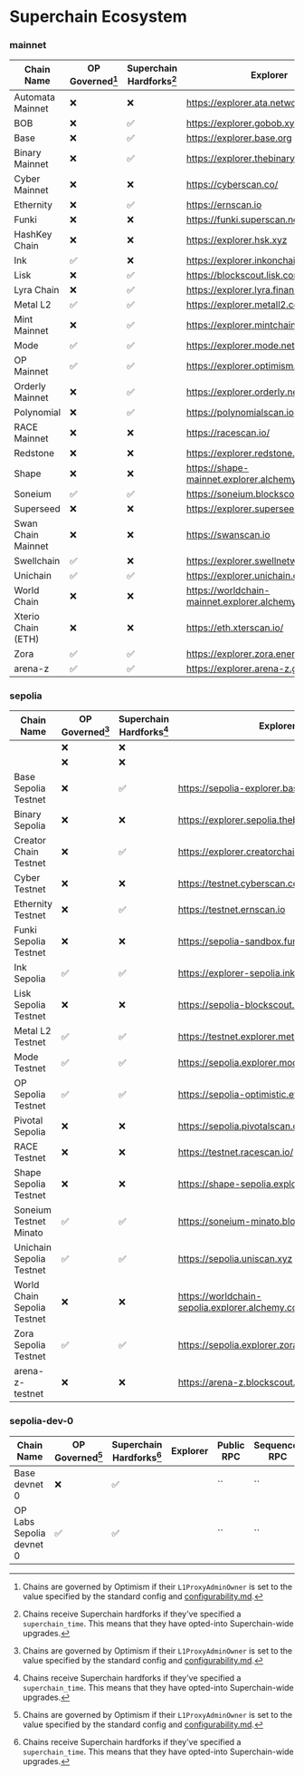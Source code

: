 # Superchain Ecosystem

### mainnet

| Chain Name | OP Governed[^1] | Superchain Hardforks[^2] | Explorer | Public RPC | Sequencer RPC
|---|---|---|---|---|---|
| Automata Mainnet | ❌ | ❌ | https://explorer.ata.network | `https://rpc.ata.network` | `https://automata-mainnet.alt.technology/` |
| BOB | ❌ | ✅ | https://explorer.gobob.xyz | `https://rpc.gobob.xyz` | `https://rpc.gobob.xyz` |
| Base | ❌ | ✅ | https://explorer.base.org | `https://mainnet.base.org` | `https://mainnet-sequencer.base.org` |
| Binary Mainnet | ❌ | ✅ | https://explorer.thebinaryholdings.com | `https://rpc.zero.thebinaryholdings.com` | `https://sequencer.bnry.mainnet.zeeve.net` |
| Cyber Mainnet | ❌ | ❌ | https://cyberscan.co/ | `https://rpc.cyber.co` | `https://cyber.alt.technology/` |
| Ethernity | ❌ | ✅ | https://ernscan.io | `https://mainnet.ethernitychain.io` | `https://mainnet.ethernitychain.io` |
| Funki | ❌ | ❌ | https://funki.superscan.network | `https://rpc-mainnet.funkichain.com` | `https://rpc-mainnet.funkichain.com` |
| HashKey Chain | ❌ | ❌ | https://explorer.hsk.xyz | `https://mainnet.hsk.xyz` | `https://hashkeychain-mainnet.alt.technology` |
| Ink | ✅ | ❌ | https://explorer.inkonchain.com | `https://rpc-gel.inkonchain.com` | `https://rpc-gel.inkonchain.com` |
| Lisk | ❌ | ✅ | https://blockscout.lisk.com | `https://rpc.api.lisk.com` | `https://rpc.api.lisk.com` |
| Lyra Chain | ❌ | ✅ | https://explorer.lyra.finance | `https://rpc.lyra.finance` | `https://rpc.lyra.finance` |
| Metal L2 | ✅ | ✅ | https://explorer.metall2.com | `https://rpc.metall2.com` | `https://rpc.metall2.com` |
| Mint Mainnet | ❌ | ✅ | https://explorer.mintchain.io | `https://rpc.mintchain.io` | `https://rpc.mintchain.io` |
| Mode | ✅ | ✅ | https://explorer.mode.network | `https://mainnet.mode.network` | `https://mainnet-sequencer.mode.network` |
| OP Mainnet | ✅ | ✅ | https://explorer.optimism.io | `https://mainnet.optimism.io` | `https://mainnet-sequencer.optimism.io` |
| Orderly Mainnet | ❌ | ✅ | https://explorer.orderly.network | `https://rpc.orderly.network` | `https://rpc.orderly.network` |
| Polynomial | ❌ | ✅ | https://polynomialscan.io | `https://rpc.polynomial.fi` | `https://rpc.polynomial.fi` |
| RACE Mainnet | ❌ | ❌ | https://racescan.io/ | `https://racemainnet.io` | `https://racemainnet.io` |
| Redstone | ❌ | ❌ | https://explorer.redstone.xyz | `https://rpc.redstonechain.com` | `https://rpc.redstonechain.com` |
| Shape | ❌ | ❌ | https://shape-mainnet.explorer.alchemy.com/ | `https://mainnet.shape.network/` | `https://shape-mainnet-sequencer.g.alchemy.com` |
| Soneium | ✅ | ✅ | https://soneium.blockscout.com/ | `https://rpc.soneium.org` | `https://rpc.soneium.org` |
| Superseed | ❌ | ❌ | https://explorer.superseed.xyz | `https://mainnet.superseed.xyz` | `https://mainnet.superseed.xyz` |
| Swan Chain Mainnet | ❌ | ❌ | https://swanscan.io | `https://mainnet-rpc.swanchain.org` | `https://sequencer-mainnet.swanchain.org` |
| Swellchain | ✅ | ❌ | https://explorer.swellnetwork.io | `https://swell-mainnet.alt.technology` | `https://swell-mainnet.alt.technology` |
| Unichain | ✅ | ✅ | https://explorer.unichain.org | `https://mainnet.unichain.org` | `https://mainnet-sequencer.unichain.org` |
| World Chain | ❌ | ❌ | https://worldchain-mainnet.explorer.alchemy.com/ | `https://worldchain-mainnet.g.alchemy.com/public` | `https://worldchain-mainnet-sequencer.g.alchemy.com` |
| Xterio Chain (ETH) | ❌ | ❌ | https://eth.xterscan.io/ | `https://xterio-eth.alt.technology/` | `https://xterio-eth.alt.technology/` |
| Zora | ✅ | ✅ | https://explorer.zora.energy | `https://rpc.zora.energy` | `https://rpc.zora.energy` |
| arena-z | ✅ | ✅ | https://explorer.arena-z.gg | `https://rpc.arena-z.gg` | `https://rpc.arena-z.gg` |
### sepolia

| Chain Name | OP Governed[^1] | Superchain Hardforks[^2] | Explorer | Public RPC | Sequencer RPC
|---|---|---|---|---|---|
|  | ❌ | ❌ |  | `` | `` |
|  | ❌ | ❌ |  | `` | `` |
| Base Sepolia Testnet | ❌ | ✅ | https://sepolia-explorer.base.org | `https://sepolia.base.org` | `https://sepolia-sequencer.base.org` |
| Binary Sepolia | ❌ | ❌ | https://explorer.sepolia.thebinaryholdings.com | `https://rpc.testnet.thebinaryholdings.com` | `https://sequencer.rpc.bnry.testnet.zeeve.net` |
| Creator Chain Testnet | ❌ | ✅ | https://explorer.creatorchain.io | `https://rpc.creatorchain.io` | `https://rpc.creatorchain.io` |
| Cyber Testnet | ❌ | ❌ | https://testnet.cyberscan.co/ | `https://rpc.testnet.cyber.co` | `https://cyber.alt.technology/` |
| Ethernity Testnet | ❌ | ✅ | https://testnet.ernscan.io | `https://testnet.ethernitychain.io` | `https://testnet.ethernitychain.io` |
| Funki Sepolia Testnet | ❌ | ❌ | https://sepolia-sandbox.funkichain.com/ | `https://funki-testnet.alt.technology` | `https://funki-testnet.alt.technology` |
| Ink Sepolia | ✅ | ✅ | https://explorer-sepolia.inkonchain.com | `https://rpc-gel-sepolia.inkonchain.com` | `https://rpc-gel-sepolia.inkonchain.com` |
| Lisk Sepolia Testnet | ❌ | ❌ | https://sepolia-blockscout.lisk.com | `https://rpc.sepolia-api.lisk.com` | `https://rpc.sepolia-api.lisk.com` |
| Metal L2 Testnet | ✅ | ✅ | https://testnet.explorer.metall2.com | `https://testnet.rpc.metall2.com` | `https://testnet.rpc.metall2.com` |
| Mode Testnet | ✅ | ✅ | https://sepolia.explorer.mode.network | `https://sepolia.mode.network` | `https://sepolia.mode.network` |
| OP Sepolia Testnet | ✅ | ✅ | https://sepolia-optimistic.etherscan.io | `https://sepolia.optimism.io` | `https://sepolia-sequencer.optimism.io` |
| Pivotal Sepolia | ❌ | ❌ | https://sepolia.pivotalscan.org/ | `https://sepolia.pivotalprotocol.com/` | `https://sepolia.pivotalprotocol.com/` |
| RACE Testnet | ❌ | ❌ | https://testnet.racescan.io/ | `https://racetestnet.io` | `https://racetestnet.io` |
| Shape Sepolia Testnet | ❌ | ❌ | https://shape-sepolia.explorer.alchemy.com/ | `https://sepolia.shape.network/` | `https://shape-sepolia-sequencer.g.alchemy.com` |
| Soneium Testnet Minato | ✅ | ✅ | https://soneium-minato.blockscout.com/ | `https://rpc.minato.soneium.org` | `https://rpc.minato.soneium.org` |
| Unichain Sepolia Testnet | ✅ | ✅ | https://sepolia.uniscan.xyz | `https://sepolia.unichain.org` | `https://sepolia-sequencer.unichain.org` |
| World Chain Sepolia Testnet | ❌ | ❌ | https://worldchain-sepolia.explorer.alchemy.com/ | `https://worldchain-sepolia.g.alchemy.com/public` | `https://worldchain-sepolia-sequencer.g.alchemy.com` |
| Zora Sepolia Testnet | ✅ | ✅ | https://sepolia.explorer.zora.energy | `https://sepolia.rpc.zora.energy` | `https://sepolia.rpc.zora.energy` |
| arena-z-testnet | ❌ | ❌ | https://arena-z.blockscout.com | `https://rpc.arena-z.t.raas.gelato.cloud` | `https://rpc.arena-z.t.raas.gelato.cloud` |
### sepolia-dev-0

| Chain Name | OP Governed[^1] | Superchain Hardforks[^2] | Explorer | Public RPC | Sequencer RPC
|---|---|---|---|---|---|
| Base devnet 0 | ❌ | ✅ |  | `` | `` |
| OP Labs Sepolia devnet 0 | ✅ | ✅ |  | `` | `` |


[^1]: Chains are governed by Optimism if their `L1ProxyAdminOwner` is set to the value specified by the standard config and [configurability.md](https://github.com/ethereum-optimism/specs/blob/main/specs/protocol/configurability.md#l1-proxyadmin-owner).
[^2]: Chains receive Superchain hardforks if they've specified a `superchain_time`. This means that they have opted-into Superchain-wide upgrades.
